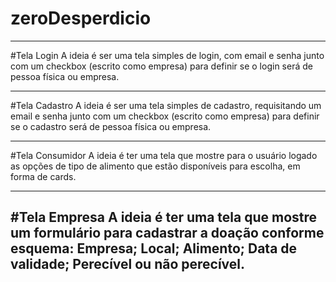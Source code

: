# zeroDesperdicio
---
#Tela Login
A ideia é ser uma tela simples de login, com email e senha junto com um checkbox (escrito como empresa) para definir se o login será de pessoa física ou empresa.

---

#Tela Cadastro
A ideia é ser uma tela simples de cadastro, requisitando um email e senha junto com um checkbox (escrito como empresa) para definir se o cadastro será de pessoa física ou empresa.

---

#Tela Consumidor
A ideia é ter uma tela que mostre para o usuário logado as opções de tipo de alimento que estão disponíveis para escolha, em forma de cards.

---

#Tela Empresa
A ideia é ter uma tela que mostre um formulário para cadastrar a doação conforme esquema:
Empresa;
Local;
Alimento;
Data de validade;
Perecível ou não perecível. 
---
